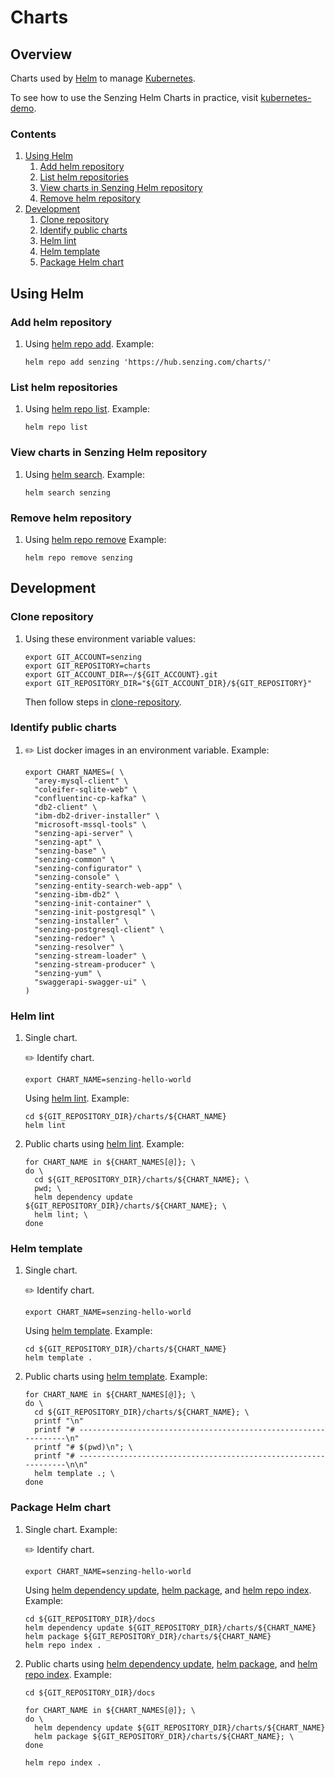 # Charts

## Overview

Charts used by
[Helm](https://github.com/Senzing/knowledge-base/blob/main/WHATIS/helm.md)
to manage
[Kubernetes](https://github.com/Senzing/knowledge-base/blob/main/WHATIS/kubernetes.md).

To see how to use the Senzing Helm Charts in practice, visit
[kubernetes-demo](https://github.com/Senzing/kubernetes-demo).

### Contents

1. [Using Helm](#using-helm)
    1. [Add helm repository](#add-helm-repository)
    1. [List helm repositories](#list-helm-repositories)
    1. [View charts in Senzing Helm repository](#view-charts-in-senzing-helm-repository)
    1. [Remove helm repository](#remove-helm-repository)
1. [Development](#development)
    1. [Clone repository](#clone-repository)
    1. [Identify public charts](#identify-public-charts)
    1. [Helm lint](#helm-lint)
    1. [Helm template](#helm-template)
    1. [Package Helm chart](#package-helm-chart)

## Using Helm

### Add helm repository

1. Using
   [helm repo add](https://helm.sh/docs/helm/helm_repo_add/).
   Example:

    ```console
    helm repo add senzing 'https://hub.senzing.com/charts/'
    ```

### List helm repositories

1. Using
   [helm repo list](https://helm.sh/docs/helm/helm_repo_list/).
   Example:

    ```console
    helm repo list
    ```

### View charts in Senzing Helm repository

1. Using
   [helm search](https://helm.sh/docs/helm/helm_search/).
   Example:

    ```console
    helm search senzing
    ```

### Remove helm repository

1. Using
   [helm repo remove](https://helm.sh/docs/helm/helm_repo_remove/)
   Example:

    ```console
    helm repo remove senzing
    ```

## Development

### Clone repository

1. Using these environment variable values:

    ```console
    export GIT_ACCOUNT=senzing
    export GIT_REPOSITORY=charts
    export GIT_ACCOUNT_DIR=~/${GIT_ACCOUNT}.git
    export GIT_REPOSITORY_DIR="${GIT_ACCOUNT_DIR}/${GIT_REPOSITORY}"
    ```

   Then follow steps in [clone-repository](https://github.com/Senzing/knowledge-base/blob/main/HOWTO/clone-repository.md).

### Identify public charts

1. :pencil2: List docker images in an environment variable.  Example:

    ```console
    export CHART_NAMES=( \
      "arey-mysql-client" \
      "coleifer-sqlite-web" \
      "confluentinc-cp-kafka" \
      "db2-client" \
      "ibm-db2-driver-installer" \
      "microsoft-mssql-tools" \
      "senzing-api-server" \
      "senzing-apt" \
      "senzing-base" \
      "senzing-common" \
      "senzing-configurator" \
      "senzing-console" \
      "senzing-entity-search-web-app" \
      "senzing-ibm-db2" \
      "senzing-init-container" \
      "senzing-init-postgresql" \
      "senzing-installer" \
      "senzing-postgresql-client" \
      "senzing-redoer" \
      "senzing-resolver" \
      "senzing-stream-loader" \
      "senzing-stream-producer" \
      "senzing-yum" \
      "swaggerapi-swagger-ui" \
    )
    ```

### Helm lint

1. Single chart.

    :pencil2: Identify chart.

    ```console
    export CHART_NAME=senzing-hello-world
    ```

   Using
   [helm lint](https://helm.sh/docs/helm/helm_lint/).
   Example:

    ```console
    cd ${GIT_REPOSITORY_DIR}/charts/${CHART_NAME}
    helm lint
    ```

1. Public charts using
   [helm lint](https://helm.sh/docs/helm/helm_lint/).
   Example:

    ```console
    for CHART_NAME in ${CHART_NAMES[@]}; \
    do \
      cd ${GIT_REPOSITORY_DIR}/charts/${CHART_NAME}; \
      pwd; \
      helm dependency update ${GIT_REPOSITORY_DIR}/charts/${CHART_NAME}; \
      helm lint; \
    done
    ```

### Helm template

1. Single chart.

    :pencil2: Identify chart.

    ```console
    export CHART_NAME=senzing-hello-world
    ```

   Using
   [helm template](https://helm.sh/docs/helm/helm_template/).
   Example:

    ```console
    cd ${GIT_REPOSITORY_DIR}/charts/${CHART_NAME}
    helm template .
    ```

1. Public charts using
   [helm template](https://helm.sh/docs/helm/helm_template/).
   Example:

    ```console
    for CHART_NAME in ${CHART_NAMES[@]}; \
    do \
      cd ${GIT_REPOSITORY_DIR}/charts/${CHART_NAME}; \
      printf "\n"
      printf "# ----------------------------------------------------------------\n"
      printf "# $(pwd)\n"; \
      printf "# ----------------------------------------------------------------\n\n"
      helm template .; \
    done
    ```

### Package Helm chart

1. Single chart. Example:

    :pencil2: Identify chart.

    ```console
    export CHART_NAME=senzing-hello-world
    ```

   Using
   [helm dependency update](https://helm.sh/docs/helm/helm_dependency_update/),
   [helm package](https://helm.sh/docs/helm/helm_package/), and
   [helm repo index](https://helm.sh/docs/helm/helm_repo_index/).
   Example:

    ```console
    cd ${GIT_REPOSITORY_DIR}/docs
    helm dependency update ${GIT_REPOSITORY_DIR}/charts/${CHART_NAME}
    helm package ${GIT_REPOSITORY_DIR}/charts/${CHART_NAME}
    helm repo index .
    ```

1. Public charts using
   [helm dependency update](https://helm.sh/docs/helm/helm_dependency_update/),
   [helm package](https://helm.sh/docs/helm/helm_package/), and
   [helm repo index](https://helm.sh/docs/helm/helm_repo_index/).
   Example:

    ```console
    cd ${GIT_REPOSITORY_DIR}/docs

    for CHART_NAME in ${CHART_NAMES[@]}; \
    do \
      helm dependency update ${GIT_REPOSITORY_DIR}/charts/${CHART_NAME}
      helm package ${GIT_REPOSITORY_DIR}/charts/${CHART_NAME}; \
    done

    helm repo index .
    ```

